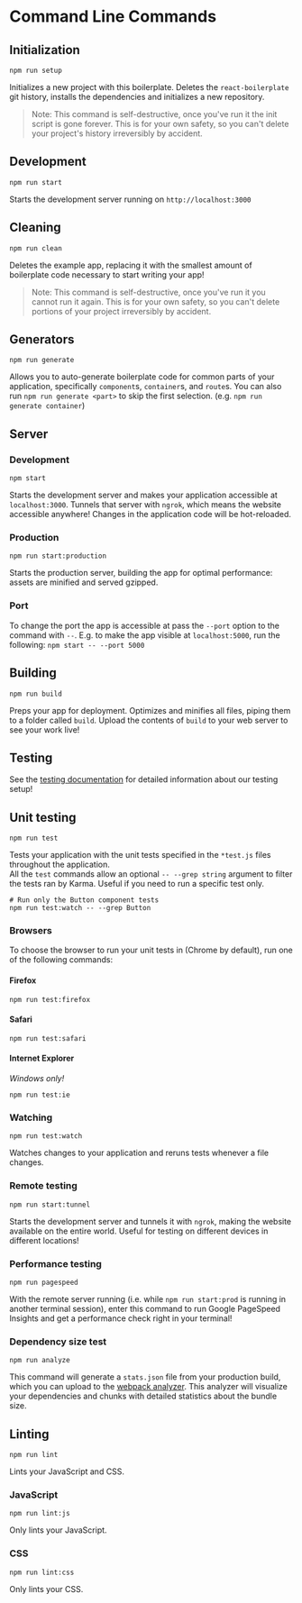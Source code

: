 # Command Line Commands

## Initialization

```Shell
npm run setup
```

Initializes a new project with this boilerplate. Deletes the `react-boilerplate`
git history, installs the dependencies and initializes a new repository.

> Note: This command is self-destructive, once you've run it the init script is
gone forever. This is for your own safety, so you can't delete your project's
history irreversibly by accident.

## Development

```Shell
npm run start
```

Starts the development server running on `http://localhost:3000`

## Cleaning

```Shell
npm run clean
```

Deletes the example app, replacing it with the smallest amount of boilerplate
code necessary to start writing your app!

> Note: This command is self-destructive, once you've run it you cannot run it
again. This is for your own safety, so you can't delete portions of your project
irreversibly by accident.

## Generators

```Shell
npm run generate
```

Allows you to auto-generate boilerplate code for common parts of your
application, specifically `component`s, `container`s, and `route`s. You can
also run `npm run generate <part>` to skip the first selection. (e.g. `npm run
generate container`)

## Server

### Development

```Shell
npm start
```

Starts the development server and makes your application accessible at
`localhost:3000`. Tunnels that server with `ngrok`, which means the website
accessible anywhere! Changes in the application code will be hot-reloaded.

### Production

```Shell
npm run start:production
```

Starts the production server, building the app for optimal performance: assets are
minified and served gzipped.

### Port

To change the port the app is accessible at pass the `--port` option to the command
with `--`. E.g. to make the app visible at `localhost:5000`, run the following:
`npm start -- --port 5000`

## Building

```Shell
npm run build
```

Preps your app for deployment. Optimizes and minifies all files, piping them to
a folder called `build`. Upload the contents of `build` to your web server to
see your work live!

## Testing

See the [testing documentation](../testing/README.md) for detailed information
about our testing setup!

## Unit testing

```Shell
npm run test
```

Tests your application with the unit tests specified in the `*test.js` files
throughout the application.  
All the `test` commands allow an optional `-- --grep string` argument to filter
the tests ran by Karma. Useful if you need to run a specific test only.

```Shell
# Run only the Button component tests
npm run test:watch -- --grep Button
```

### Browsers

To choose the browser to run your unit tests in (Chrome by default), run one of
the following commands:

#### Firefox

```Shell
npm run test:firefox
```

#### Safari

```Shell
npm run test:safari
```

#### Internet Explorer

*Windows only!*

```Shell
npm run test:ie
```

### Watching

```Shell
npm run test:watch
```

Watches changes to your application and reruns tests whenever a file changes.

### Remote testing

```Shell
npm run start:tunnel
```
Starts the development server and tunnels it with `ngrok`, making the website
available on the entire world. Useful for testing on different devices in different locations!

### Performance testing

```Shell
npm run pagespeed
```

With the remote server running (i.e. while `npm run start:prod` is running in
another terminal session), enter this command to run Google PageSpeed Insights
and get a performance check right in your terminal!

### Dependency size test

```Shell
npm run analyze
```

This command will generate a `stats.json` file from your production build, which
you can upload to the [webpack analyzer](https://webpack.github.io/analyse/). This
analyzer will visualize your dependencies and chunks with detailed statistics
about the bundle size.

## Linting

```Shell
npm run lint
```

Lints your JavaScript and CSS.

### JavaScript

```Shell
npm run lint:js
```

Only lints your JavaScript.

### CSS

```Shell
npm run lint:css
```

Only lints your CSS.
